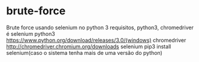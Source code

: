 # brute-force
Brute force usando selenium no python 3
requisitos, python3, chromedriver é selenium
python3 https://www.python.org/download/releases/3.0/(windows)
chromedriver http://chromedriver.chromium.org/downloads
selenium pip3 install selenium(caso o sistema tenha mais de uma versão do python)
